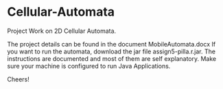 # Cellular-Automata
Project Work on 2D Cellular Automata.

The project details can be found in the document MobileAutomata.docx
If you want to run the automata, download the jar file assign5-pilla.r.jar. The instructions are documented and most of them are self explanatory.
Make sure your machine is configured to run Java Applications.

Cheers!
